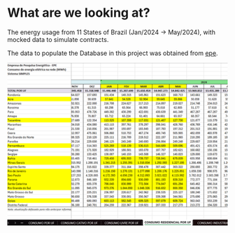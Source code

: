 # What are we looking at?

The energy usage from 11 States of Brazil (Jan/2024 -> May/2024), with mocked data to simulate contracts.

The data to populate the Database in this project was obtained from [epe](https://www.epe.gov.br/pt/publicacoes-dados-abertos/publicacoes/consumo-de-energia-eletrica).

![alt text](data.png)